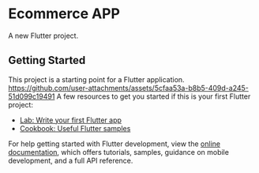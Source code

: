 # Ecommerce APP

A new Flutter project.

## Getting Started
<!-- Failed to upload "project run.mp4" -->
This project is a starting point for a Flutter application.
https://github.com/user-attachments/assets/5cfaa53a-b8b5-409d-a245-51d099c19491
A few resources to get you started if this is your first Flutter project:

- [Lab: Write your first Flutter app](https://docs.flutter.dev/get-started/codelab)
- [Cookbook: Useful Flutter samples](https://docs.flutter.dev/cookbook)

For help getting started with Flutter development, view the
[online documentation](https://docs.flutter.dev/), which offers tutorials,
samples, guidance on mobile development, and a full API reference.
